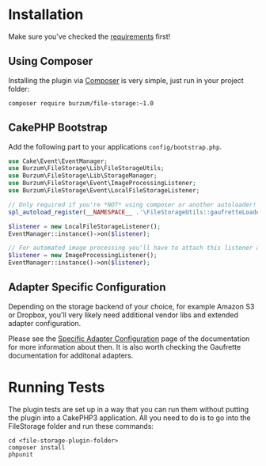 Installation
============

Make sure you've checked the [requirements](Requirements.md) first!

Using Composer
--------------

Installing the plugin via [Composer](https://getcomposer.org/) is very simple, just run in your project folder:

```
composer require burzum/file-storage:~1.0
```

CakePHP Bootstrap
-----------------

Add the following part to your applications ```config/bootstrap.php```.

```php
use Cake\Event\EventManager;
use Burzum\FileStorage\Lib\FileStorageUtils;
use Burzum\FileStorage\Lib\StorageManager;
use Burzum\FileStorage\Event\ImageProcessingListener;
use Burzum\FileStorage\Event\LocalFileStorageListener;

// Only required if you're *NOT* using composer or another autoloader!
spl_autoload_register(__NAMESPACE__ .'\FileStorageUtils::gaufretteLoader');

$listener = new LocalFileStorageListener();
EventManager::instance()->on($listener);

// For automated image processing you'll have to attach this listener as well
$listener = new ImageProcessingListener();
EventManager::instance()->on($listener);
```

Adapter Specific Configuration
------------------------------

Depending on the storage backend of your choice, for example Amazon S3 or Dropbox, you'll very likely need additional vendor libs and extended adapter configuration.

Please see the [Specific Adapter Configuration](Specific-Adapter-Configurations.md) page of the documentation for more information about then. It is also worth checking the Gaufrette documentation for additonal adapters.

Running Tests
=============

The plugin tests are set up in a way that you can run them without putting the plugin into a CakePHP3 application. All you need to do is to go into the FileStorage folder and run these commands:

```
cd <file-storage-plugin-folder>
composer install
phpunit
```
